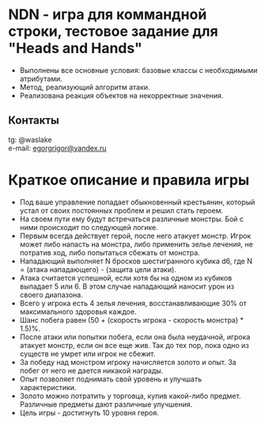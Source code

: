 # NDN - игра для коммандной строки, тестовое задание для "Heads and Hands"
- Выполнены все основные условия: базовые классы с необходимыми атрибутами.
- Метод, реализующий алгоритм атаки.
- Реализована реакция объектов на некорректные значения.
  
## Контакты

tg: @waslake
<br>
e-mail: egorgrigor@yandex.ru

# Краткое описание и правила игры

- Под ваше управление попадает обыкновенный крестьянин, который устал от своих постоянных проблем и решил стать героем.
- На своем пути ему будут встречаться различные монстры. Бой с ними происходит по следующей логике.
- Первым всегда действует герой, после него атакует монстр. Игрок может либо напасть на монстра, либо применить зелье лечения, не потратив ход,
  либо попытаться сбежать от монстра.
- Нападающий выполняет N бросков шестигранного кубика d6, где N = (атака нападающего) - (защита цели атаки).
- Атака считается успешной, если хотя бы на одном из кубиков выпадает 5 или 6. В этом случае нападающий наносит урон из своего диапазона.
- Всего у игрока есть 4 зелья лечения, восстанавливающие 30% от максимального здоровья каждое.
- Шанс побега равен (50 + (скорость игрока - скорость монстра) * 1.5)%.
- После атаки или попытки побега, если она была неудачной, игрока атакует монстр, если он все еще жив. Так до тех пор, пока одно из существ не умрет или игрок не сбежит.
- За победу над монстром игроку начисляется золото и опыт. За побег от него не дается никакой награды.
- Опыт позволяет поднимать свой уровень и улучшать характеристики.
- Золото можно потратить у торговца, купив какой-либо предмет. Различные предметы дают различные улучшения.
- Цель игры - достигнуть 10 уровня героя.
